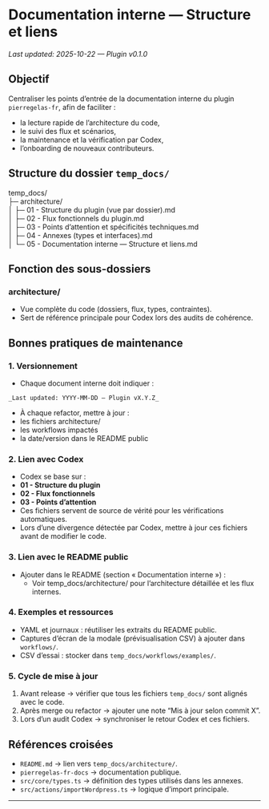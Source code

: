 # Documentation interne — Structure et liens
_Last updated: 2025-10-22 — Plugin v0.1.0_

## Objectif
Centraliser les points d’entrée de la documentation interne du plugin `pierregelas-fr`, afin de faciliter :
- la lecture rapide de l’architecture du code,
- le suivi des flux et scénarios,
- la maintenance et la vérification par Codex,
- l’onboarding de nouveaux contributeurs.

## Structure du dossier `temp_docs/`

temp_docs/  
├─ architecture/  
│ ├─ 01 - Structure du plugin (vue par dossier).md  
│ ├─ 02 - Flux fonctionnels du plugin.md  
│ ├─ 03 - Points d’attention et spécificités techniques.md  
│ ├─ 04 - Annexes (types et interfaces).md  
│ └─ 05 - Documentation interne — Structure et liens.md  




## Fonction des sous-dossiers

### architecture/
- Vue complète du code (dossiers, flux, types, contraintes).
- Sert de référence principale pour Codex lors des audits de cohérence.


## Bonnes pratiques de maintenance

### 1. Versionnement
- Chaque document interne doit indiquer :

```
_Last updated: YYYY-MM-DD — Plugin vX.Y.Z_
```

- À chaque refactor, mettre à jour :
- les fichiers architecture/
- les workflows impactés
- la date/version dans le README public

### 2. Lien avec Codex
- Codex se base sur :
- **01 - Structure du plugin**
- **02 - Flux fonctionnels**
- **03 - Points d’attention**
- Ces fichiers servent de source de vérité pour les vérifications automatiques.
- Lors d’une divergence détectée par Codex, mettre à jour ces fichiers avant de modifier le code.

### 3. Lien avec le README public
- Ajouter dans le README (section « Documentation interne ») :
	- Voir temp_docs/architecture/ pour l’architecture détaillée et les flux internes.


### 4. Exemples et ressources
- YAML et journaux : réutiliser les extraits du README public.
- Captures d’écran de la modale (prévisualisation CSV) à ajouter dans `workflows/`.
- CSV d’essai : stocker dans `temp_docs/workflows/examples/`.

### 5. Cycle de mise à jour
1. Avant release → vérifier que tous les fichiers `temp_docs/` sont alignés avec le code.
2. Après merge ou refactor → ajouter une note “Mis à jour selon commit X”.
3. Lors d’un audit Codex → synchroniser le retour Codex et ces fichiers.

## Références croisées
- `README.md` → lien vers `temp_docs/architecture/`.
- `pierregelas-fr-docs` → documentation publique.
- `src/core/types.ts` → définition des types utilisés dans les annexes.
- `src/actions/importWordpress.ts` → logique d’import principale.

---


